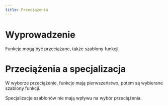 ```yaml
---
title: Przeciążenia
---
```


# Wyprowadzenie

Funkcje mogą być przeciążane, także szablony funkcji.

# Przeciążenia a specjalizacja

W wyborze przeciążenie, funkcje mają pierwszeństwo, potem są wybierane
szablony funkcji.

Specjalizacje szablonów nie mają wpływu na wybór przeciążenia.
